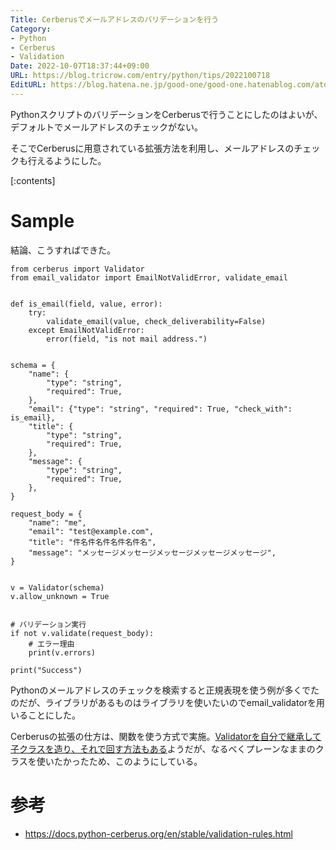 ```yaml
---
Title: Cerberusでメールアドレスのバリデーションを行う
Category:
- Python
- Cerberus
- Validation
Date: 2022-10-07T18:37:44+09:00
URL: https://blog.tricrow.com/entry/python/tips/2022100718
EditURL: https://blog.hatena.ne.jp/good-one/good-one.hatenablog.com/atom/entry/4207112889925351527
---
```


PythonスクリプトのバリデーションをCerberusで行うことにしたのはよいが、デフォルトでメールアドレスのチェックがない。

そこでCerberusに用意されている拡張方法を利用し、メールアドレスのチェックも行えるようにした。

[:contents]


# Sample

結論、こうすればできた。

    from cerberus import Validator
    from email_validator import EmailNotValidError, validate_email


    def is_email(field, value, error):
        try:
            validate_email(value, check_deliverability=False)
        except EmailNotValidError:
            error(field, "is not mail address.")


    schema = {
        "name": {
            "type": "string",
            "required": True,
        },
        "email": {"type": "string", "required": True, "check_with": is_email},
        "title": {
            "type": "string",
            "required": True,
        },
        "message": {
            "type": "string",
            "required": True,
        },
    }

    request_body = {
        "name": "me",
        "email": "test@example.com",
        "title": "件名件名件名件名件名",
        "message": "メッセージメッセージメッセージメッセージメッセージ",
    }


    v = Validator(schema)
    v.allow_unknown = True


    # バリデーション実行
    if not v.validate(request_body):
        # エラー理由
        print(v.errors)

    print("Success")


Pythonのメールアドレスのチェックを検索すると正規表現を使う例が多くでたのだが、ライブラリがあるものはライブラリを使いたいのでemail_validatorを用いることにした。

Cerberusの拡張の仕方は、関数を使う方式で実施。[Validatorを自分で継承して子クラスを造り、それで回す方法もある](https://docs.python-cerberus.org/en/stable/customize.html)ようだが、なるべくプレーンなままのクラスを使いたかったため、このようにしている。

# 参考

- https://docs.python-cerberus.org/en/stable/validation-rules.html
